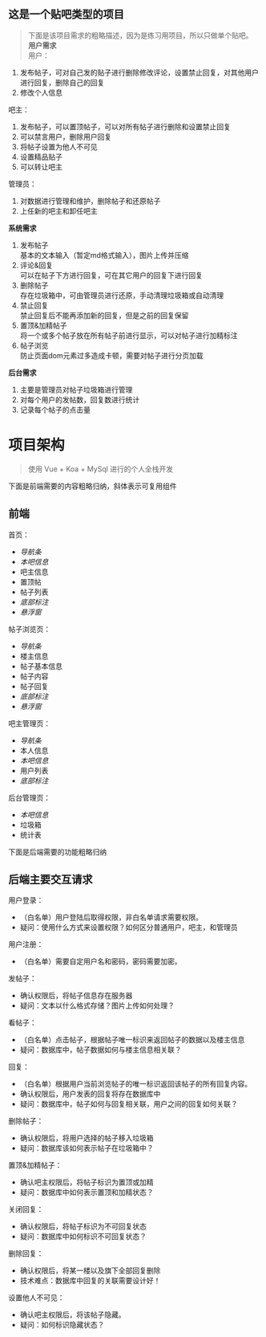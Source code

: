 ## 这是一个贴吧类型的项目
> 下面是该项目需求的粗略描述，因为是练习用项目，所以只做单个贴吧。
 **用户需求**  
   用户：  
   1. 发布帖子，可对自己发的贴子进行删除修改评论，设置禁止回复，对其他用户进行回复，删除自己的回复
   2. 修改个人信息
   
   吧主：
   1. 发布帖子，可以置顶帖子，可以对所有帖子进行删除和设置禁止回复
   2. 可以禁言用户，删除用户回复
   3. 将帖子设置为他人不可见
   4. 设置精品贴子
   5. 可以转让吧主

   管理员：
   1. 对数据进行管理和维护，删除帖子和还原帖子
   2. 上任新的吧主和卸任吧主

**系统需求**
  1. 发布帖子  
  基本的文本输入（暂定md格式输入），图片上传并压缩
  2. 评论&回复  
  可以在帖子下方进行回复，可在其它用户的回复下进行回复
  3. 删除帖子  
  存在垃圾箱中，可由管理员进行还原，手动清理垃圾箱或自动清理
  4. 禁止回复  
  禁止回复后不能再添加新的回复，但是之前的回复保留
  5. 置顶&加精帖子  
  将一个或多个帖子放在所有帖子前进行显示，可以对帖子进行加精标注
  6. 帖子浏览  
  防止页面dom元素过多造成卡顿，需要对帖子进行分页加载

**后台需求**
  1. 主要是管理员对帖子垃圾箱进行管理
  2. 对每个用户的发帖数，回复数进行统计
  3. 记录每个帖子的点击量

# 项目架构
> 使用 Vue + Koa + MySql 进行的个人全栈开发

下面是前端需要的内容粗略归纳，斜体表示可复用组件
## 前端
  首页：  
  - *导航条*
  - *本吧信息*
  - 吧主信息
  - 置顶帖
  - 帖子列表
  - *底部标注*
  - *悬浮窗*

  帖子浏览页：
  - *导航条*
  - 楼主信息
  - 帖子基本信息
  - 帖子内容
  - 帖子回复
  - *底部标注*
  - *悬浮窗*

  吧主管理页：
  - *导航条*
  - 本人信息
  - *本吧信息*
  - 用户列表
  - *底部标注*

  后台管理页：
  - *本吧信息*
  - 垃圾箱
  - 统计表

下面是后端需要的功能粗略归纳
## 后端主要交互请求
 用户登录：
 - （白名单）用户登陆后取得权限，非白名单请求需要权限。
 - 疑问：使用什么方式来设置权限？如何区分普通用户，吧主，和管理员

 用户注册：
 - （白名单）需要自定用户名和密码，密码需要加密。

 发帖子：
 - 确认权限后，将帖子信息存在服务器
 - 疑问：文本以什么格式存储？图片上传如何处理？

 看帖子：
 - （白名单）点击帖子，根据帖子唯一标识来返回帖子的数据以及楼主信息
 - 疑问：数据库中，帖子数据如何与楼主信息相关联？

 回复：
 - （白名单）根据用户当前浏览帖子的唯一标识返回该帖子的所有回复内容。
 - 确认权限后，用户发表的回复将存在数据库中
 - 疑问：数据库中，帖子如何与回复相关联，用户之间的回复如何关联？

 删除帖子：
 - 确认权限后，将用户选择的帖子移入垃圾箱
 - 疑问：数据库该如何表示帖子在垃圾箱中？

 置顶&加精帖子：
 - 确认吧主权限后，将帖子标识为置顶或加精
 - 疑问：数据库中如何表示置顶和加精状态？

 关闭回复：
 - 确认权限后，将帖子标识为不可回复状态
 - 疑问：数据库中如何标识不可回复状态？

 删除回复：
 - 确认权限后，将某一楼以及旗下全部回复删除
 - 技术难点：数据库中回复的关联需要设计好！

 设置他人不可见：
 - 确认吧主权限后，将该帖子隐藏。
 - 疑问：如何标识隐藏状态？
